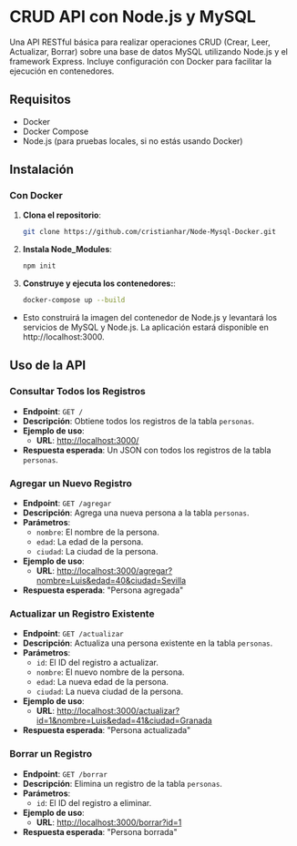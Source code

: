 # CRUD API con Node.js y MySQL

Una API RESTful básica para realizar operaciones CRUD (Crear, Leer, Actualizar, Borrar) sobre una base de datos MySQL utilizando Node.js y el framework Express. Incluye configuración con Docker para facilitar la ejecución en contenedores.

## Requisitos

- Docker
- Docker Compose
- Node.js (para pruebas locales, si no estás usando Docker)

## Instalación

### Con Docker

1. **Clona el repositorio**:
   ```bash
   git clone https://github.com/cristianhar/Node-Mysql-Docker.git

2. **Instala Node_Modules**:
    ```bash
    npm init 
    
3. **Construye y ejecuta los contenedores:**:
    ```bash
    docker-compose up --build

- Esto construirá la imagen del contenedor de Node.js y levantará los servicios de MySQL y Node.js. La aplicación estará disponible en http://localhost:3000.  

## Uso de la API

### Consultar Todos los Registros

- **Endpoint**: `GET /`
- **Descripción**: Obtiene todos los registros de la tabla `personas`.
- **Ejemplo de uso**:
  - **URL**: [http://localhost:3000/](http://localhost:3000/)
- **Respuesta esperada**: Un JSON con todos los registros de la tabla `personas`.

### Agregar un Nuevo Registro

- **Endpoint**: `GET /agregar`
- **Descripción**: Agrega una nueva persona a la tabla `personas`.
- **Parámetros**:
  - `nombre`: El nombre de la persona.
  - `edad`: La edad de la persona.
  - `ciudad`: La ciudad de la persona.
- **Ejemplo de uso**:
  - **URL**: [http://localhost:3000/agregar?nombre=Luis&edad=40&ciudad=Sevilla](http://localhost:3000/agregar?nombre=Luis&edad=40&ciudad=Sevilla)
- **Respuesta esperada**: "Persona agregada"

### Actualizar un Registro Existente

- **Endpoint**: `GET /actualizar`
- **Descripción**: Actualiza una persona existente en la tabla `personas`.
- **Parámetros**:
  - `id`: El ID del registro a actualizar.
  - `nombre`: El nuevo nombre de la persona.
  - `edad`: La nueva edad de la persona.
  - `ciudad`: La nueva ciudad de la persona.
- **Ejemplo de uso**:
  - **URL**: [http://localhost:3000/actualizar?id=1&nombre=Luis&edad=41&ciudad=Granada](http://localhost:3000/actualizar?id=1&nombre=Luis&edad=41&ciudad=Granada)
- **Respuesta esperada**: "Persona actualizada"

### Borrar un Registro

- **Endpoint**: `GET /borrar`
- **Descripción**: Elimina un registro de la tabla `personas`.
- **Parámetros**:
  - `id`: El ID del registro a eliminar.
- **Ejemplo de uso**:
  - **URL**: [http://localhost:3000/borrar?id=1](http://localhost:3000/borrar?id=1)
- **Respuesta esperada**: "Persona borrada"

